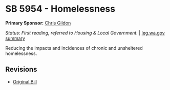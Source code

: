 # SB 5954 - Homelessness
**Primary Sponsor:** [Chris Gildon](/person/leg/gildon_ch.md)

*Status: First reading, referred to Housing & Local Government.* | [leg.wa.gov summary](https://app.leg.wa.gov/billsummary?BillNumber=5954&Year=2021)

Reducing the impacts and incidences of chronic and unsheltered homelessness.

## Revisions
* [Original Bill](1/)